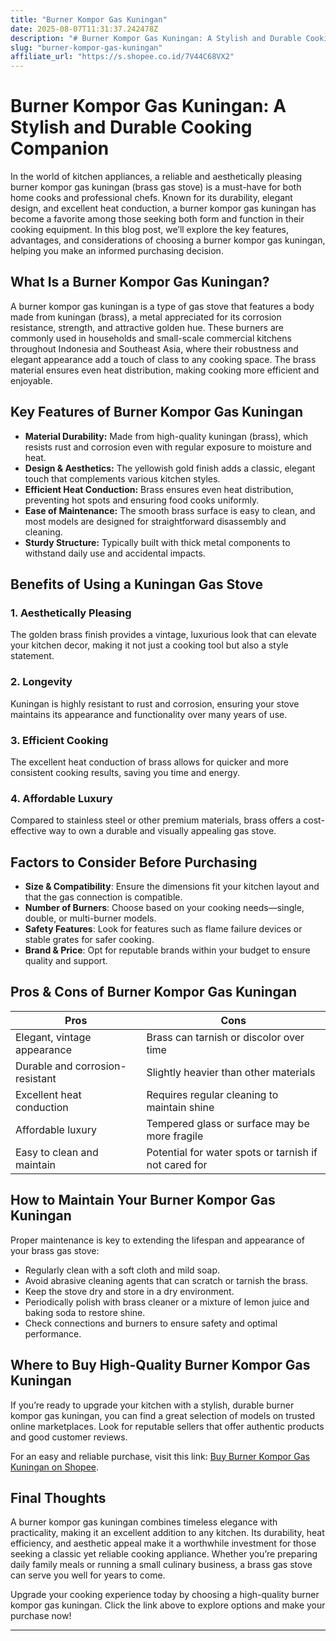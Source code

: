 ```yaml
---
title: "Burner Kompor Gas Kuningan"
date: 2025-08-07T11:31:37.242478Z
description: "# Burner Kompor Gas Kuningan: A Stylish and Durable Cooking Companion..."
slug: "burner-kompor-gas-kuningan"
affiliate_url: "https://s.shopee.co.id/7V44C68VX2"
---
```

# Burner Kompor Gas Kuningan: A Stylish and Durable Cooking Companion

In the world of kitchen appliances, a reliable and aesthetically pleasing burner kompor gas kuningan (brass gas stove) is a must-have for both home cooks and professional chefs. Known for its durability, elegant design, and excellent heat conduction, a burner kompor gas kuningan has become a favorite among those seeking both form and function in their cooking equipment. In this blog post, we’ll explore the key features, advantages, and considerations of choosing a burner kompor gas kuningan, helping you make an informed purchasing decision.

## What Is a Burner Kompor Gas Kuningan?

A burner kompor gas kuningan is a type of gas stove that features a body made from kuningan (brass), a metal appreciated for its corrosion resistance, strength, and attractive golden hue. These burners are commonly used in households and small-scale commercial kitchens throughout Indonesia and Southeast Asia, where their robustness and elegant appearance add a touch of class to any cooking space. The brass material ensures even heat distribution, making cooking more efficient and enjoyable.

## Key Features of Burner Kompor Gas Kuningan

- **Material Durability:** Made from high-quality kuningan (brass), which resists rust and corrosion even with regular exposure to moisture and heat.
- **Design & Aesthetics:** The yellowish gold finish adds a classic, elegant touch that complements various kitchen styles.
- **Efficient Heat Conduction:** Brass ensures even heat distribution, preventing hot spots and ensuring food cooks uniformly.
- **Ease of Maintenance:** The smooth brass surface is easy to clean, and most models are designed for straightforward disassembly and cleaning.
- **Sturdy Structure:** Typically built with thick metal components to withstand daily use and accidental impacts.

## Benefits of Using a Kuningan Gas Stove

### 1. **Aesthetically Pleasing**
The golden brass finish provides a vintage, luxurious look that can elevate your kitchen decor, making it not just a cooking tool but also a style statement.

### 2. **Longevity**
Kuningan is highly resistant to rust and corrosion, ensuring your stove maintains its appearance and functionality over many years of use.

### 3. **Efficient Cooking**
The excellent heat conduction of brass allows for quicker and more consistent cooking results, saving you time and energy.

### 4. **Affordable Luxury**
Compared to stainless steel or other premium materials, brass offers a cost-effective way to own a durable and visually appealing gas stove.

## Factors to Consider Before Purchasing

- **Size & Compatibility**: Ensure the dimensions fit your kitchen layout and that the gas connection is compatible.
- **Number of Burners**: Choose based on your cooking needs—single, double, or multi-burner models.
- **Safety Features**: Look for features such as flame failure devices or stable grates for safer cooking.
- **Brand & Price**: Opt for reputable brands within your budget to ensure quality and support.

## Pros & Cons of Burner Kompor Gas Kuningan

| Pros                                              | Cons                                            |
|---------------------------------------------------|-------------------------------------------------|
| Elegant, vintage appearance                      | Brass can tarnish or discolor over time     |
| Durable and corrosion-resistant                  | Slightly heavier than other materials        |
| Excellent heat conduction                        | Requires regular cleaning to maintain shine |
| Affordable luxury                                | Tempered glass or surface may be more fragile|
| Easy to clean and maintain                       | Potential for water spots or tarnish if not cared for |

## How to Maintain Your Burner Kompor Gas Kuningan

Proper maintenance is key to extending the lifespan and appearance of your brass gas stove:
- Regularly clean with a soft cloth and mild soap.
- Avoid abrasive cleaning agents that can scratch or tarnish the brass.
- Keep the stove dry and store in a dry environment.
- Periodically polish with brass cleaner or a mixture of lemon juice and baking soda to restore shine.
- Check connections and burners to ensure safety and optimal performance.

## Where to Buy High-Quality Burner Kompor Gas Kuningan

If you’re ready to upgrade your kitchen with a stylish, durable burner kompor gas kuningan, you can find a great selection of models on trusted online marketplaces. Look for reputable sellers that offer authentic products and good customer reviews.

For an easy and reliable purchase, visit this link: [Buy Burner Kompor Gas Kuningan on Shopee](https://s.shopee.co.id/7V44C68VX2).

## Final Thoughts

A burner kompor gas kuningan combines timeless elegance with practicality, making it an excellent addition to any kitchen. Its durability, heat efficiency, and aesthetic appeal make it a worthwhile investment for those seeking a classic yet reliable cooking appliance. Whether you’re preparing daily family meals or running a small culinary business, a brass gas stove can serve you well for years to come.

Upgrade your cooking experience today by choosing a high-quality burner kompor gas kuningan. Click the link above to explore options and make your purchase now!

---